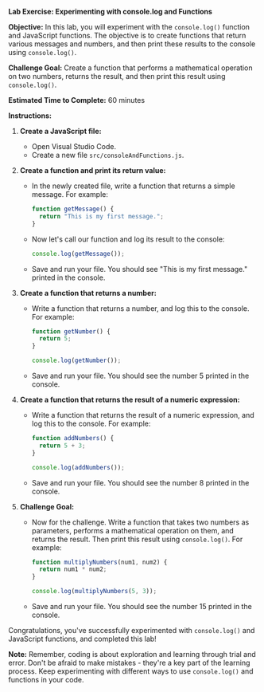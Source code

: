**Lab Exercise: Experimenting with console.log and Functions**

**Objective:** In this lab, you will experiment with the `console.log()` function and JavaScript functions. The objective is to create functions that return various messages and numbers, and then print these results to the console using `console.log()`.

**Challenge Goal:** Create a function that performs a mathematical operation on two numbers, returns the result, and then print this result using `console.log()`.

**Estimated Time to Complete:** 60 minutes

**Instructions:**

1. **Create a JavaScript file:**
    - Open Visual Studio Code.
    - Create a new file `src/consoleAndFunctions.js`.

2. **Create a function and print its return value:**
    - In the newly created file, write a function that returns a simple message. For example:
        ```javascript
        function getMessage() {
          return "This is my first message.";
        }
        ```
    - Now let's call our function and log its result to the console:
        ```javascript
        console.log(getMessage());
        ```
    - Save and run your file. You should see "This is my first message." printed in the console.

3. **Create a function that returns a number:**
    - Write a function that returns a number, and log this to the console. For example:
        ```javascript
        function getNumber() {
          return 5;
        }

        console.log(getNumber());
        ```
    - Save and run your file. You should see the number 5 printed in the console.

4. **Create a function that returns the result of a numeric expression:**
    - Write a function that returns the result of a numeric expression, and log this to the console. For example:
        ```javascript
        function addNumbers() {
          return 5 + 3;
        }

        console.log(addNumbers());
        ```
    - Save and run your file. You should see the number 8 printed in the console.

5. **Challenge Goal:**
    - Now for the challenge. Write a function that takes two numbers as parameters, performs a mathematical operation on them, and returns the result. Then print this result using `console.log()`. For example:
        ```javascript
        function multiplyNumbers(num1, num2) {
          return num1 * num2;
        }

        console.log(multiplyNumbers(5, 3));
        ```
    - Save and run your file. You should see the number 15 printed in the console.

Congratulations, you've successfully experimented with `console.log()` and JavaScript functions, and completed this lab!

**Note:** Remember, coding is about exploration and learning through trial and error. Don't be afraid to make mistakes - they're a key part of the learning process. Keep experimenting with different ways to use `console.log()` and functions in your code.